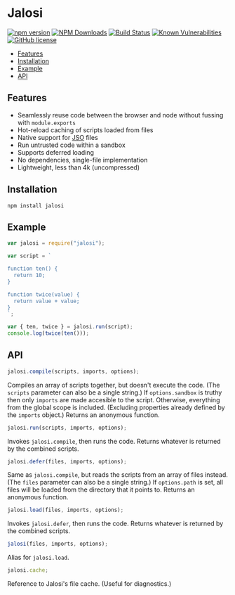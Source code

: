 # Jalosi

[![npm version](https://badge.fury.io/js/jalosi.png)](https://badge.fury.io/js/jalosi)
[![NPM Downloads](https://img.shields.io/npm/dw/jalosi)](https://www.npmjs.com/package/jalosi)
[![Build Status](https://travis-ci.com/gardhr/jalosi.png?branch=master)](https://travis-ci.com/gardhr/jalosi)
[![Known Vulnerabilities](https://snyk.io/test/github/gardhr/jalosi/badge.svg?targetFile=package.json)](https://snyk.io/test/github/gardhr/jalosi?targetFile=package.json)
[![GitHub license](https://img.shields.io/badge/license-MIT-blue.svg)](https://github.com/gardhr/jalosi/blob/master/LICENSE)

- [Features](#features)
- [Installation](#installation)
- [Example](#example)
- [API](#api)

## Features

- Seamlessly reuse code between the browser and node without fussing with `module.exports`
- Hot-reload caching of scripts loaded from files
- Native support for [JSO](https://github.com/gardhr/jalosi/wiki/JSO-file-format) files
- Run untrusted code within a sandbox
- Supports deferred loading
- No dependencies, single-file implementation
- Lightweight, less than 4k (uncompressed)

## Installation

```
npm install jalosi
```

## Example

```js
var jalosi = require("jalosi");

var script = `

function ten() {
  return 10;
}

function twice(value) {
  return value + value;
}
`;

var { ten, twice } = jalosi.run(script);
console.log(twice(ten()));
```

## API

```js
jalosi.compile(scripts, imports, options);
```

Compiles an array of scripts together, but doesn't execute the code. (The `scripts` parameter can also be a single string.) If `options.sandbox` is truthy then only `imports` are made accesible to the script. Otherwise, everything from the global scope is included. (Excluding properties already defined by the `imports` object.) Returns an anonymous function.

```js
jalosi.run(scripts, imports, options);
```

Invokes `jalosi.compile`, then runs the code. Returns whatever is returned by the combined scripts.

```js
jalosi.defer(files, imports, options);
```

Same as `jalosi.compile`, but reads the scripts from an array of files instead. (The `files` parameter can also be a single string.) If `options.path` is set, all files will be loaded from the directory that it points to. Returns an anonymous function.

```js
jalosi.load(files, imports, options);
```

Invokes `jalosi.defer`, then runs the code. Returns whatever is returned by the combined scripts.

```js
jalosi(files, imports, options);
```

Alias for `jalosi.load`.

```js
jalosi.cache;
```

Reference to Jalosi's file cache. (Useful for diagnostics.)
